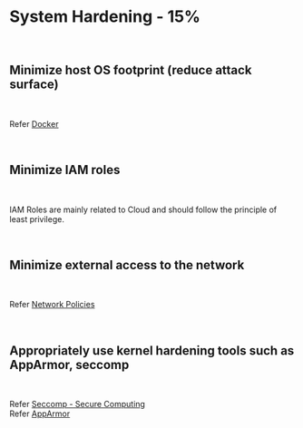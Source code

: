 # System Hardening - 15%

<br />

## Minimize host OS footprint (reduce attack surface)

<br />

Refer [Docker](../topics/docker.md)

<br />

## Minimize IAM roles

<br />

IAM Roles are mainly related to Cloud and should follow the principle of least privilege.

<br />

## Minimize external access to the network

<br />

Refer [Network Policies](../topics/network_policies.md)

<br />

## Appropriately use kernel hardening tools such as AppArmor, seccomp

<br />

Refer [Seccomp - Secure Computing](../topics/seccomp.md)  
Refer [AppArmor](../topics/apparmor.md)

<br />